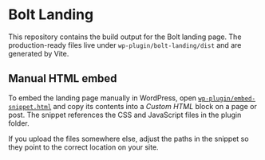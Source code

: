 # Bolt Landing

This repository contains the build output for the Bolt landing page.
The production-ready files live under
`wp-plugin/bolt-landing/dist` and are generated by Vite.

## Manual HTML embed

To embed the landing page manually in WordPress, open
[`wp-plugin/embed-snippet.html`](wp-plugin/embed-snippet.html) and copy its
contents into a *Custom HTML* block on a page or post. The snippet references
the CSS and JavaScript files in the plugin folder.

If you upload the files somewhere else, adjust the paths in the snippet so they
point to the correct location on your site.
